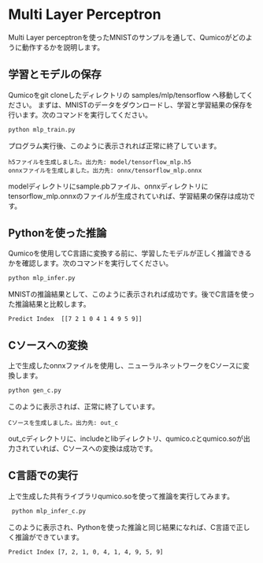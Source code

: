 # Multi Layer Perceptron
Multi Layer perceptronを使ったMNISTのサンプルを通して、Qumicoがどのように動作するかを説明します。

## 学習とモデルの保存
Qumicoをgit cloneしたディレクトリの samples/mlp/tensorflow へ移動してください。
まずは、MNISTのデータをダウンロードし、学習と学習結果の保存を行います。次のコマンドを実行してください。

```sh
python mlp_train.py 
```

プログラム実行後、このように表示されれば正常に終了しています。
```
h5ファイルを生成しました。出力先: model/tensorflow_mlp.h5
onnxファイルを生成しました。出力先: onnx/tensorflow_mlp.onnx
```

modelディレクトリにsample.pbファイル、onnxディレクトリにtensorflow_mlp.onnxのファイルが生成されていれば、学習結果の保存は成功です。

## Pythonを使った推論
Qumicoを使用してC言語に変換する前に、学習したモデルが正しく推論できるかを確認します。次のコマンドを実行してください。
```sh
python mlp_infer.py
```
MNISTの推論結果として、このように表示されれば成功です。後でC言語を使った推論結果と比較します。
```
Predict Index  [[7 2 1 0 4 1 4 9 5 9]]
```

## Cソースへの変換
上で生成したonnxファイルを使用し、ニューラルネットワークをCソースに変換します。

```sh
python gen_c.py 
```
このように表示されば、正常に終了しています。
```
Cソースを生成しました。出力先: out_c
```
out_cディレクトリに、includeとlibディレクトリ、qumico.cとqumico.soが出力されていれば、Cソースへの変換は成功です。

## C言語での実行
上で生成した共有ライブラリqumico.soを使って推論を実行してみます。
```sh
 python mlp_infer_c.py 
```

このように表示され、Pythonを使った推論と同じ結果になれば、C言語で正しく推論ができています。
```
Predict Index [7, 2, 1, 0, 4, 1, 4, 9, 5, 9]
```

